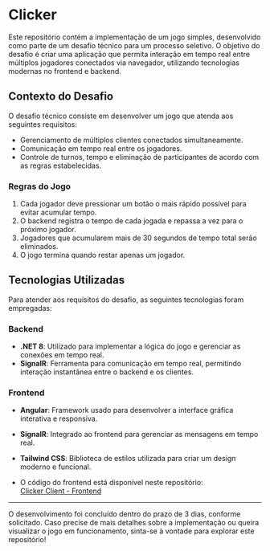 # Clicker
Este repositório contém a implementação de um jogo simples, desenvolvido como parte de um desafio técnico para um processo seletivo. O objetivo do desafio é criar uma aplicação que permita interação em tempo real entre múltiplos jogadores conectados via navegador, utilizando tecnologias modernas no frontend e backend.  

## Contexto do Desafio  

O desafio técnico consiste em desenvolver um jogo que atenda aos seguintes requisitos:  
- Gerenciamento de múltiplos clientes conectados simultaneamente.  
- Comunicação em tempo real entre os jogadores.  
- Controle de turnos, tempo e eliminação de participantes de acordo com as regras estabelecidas.  

### Regras do Jogo  
1. Cada jogador deve pressionar um botão o mais rápido possível para evitar acumular tempo.  
2. O backend registra o tempo de cada jogada e repassa a vez para o próximo jogador.  
3. Jogadores que acumularem mais de 30 segundos de tempo total serão eliminados.  
4. O jogo termina quando restar apenas um jogador.  

## Tecnologias Utilizadas  

Para atender aos requisitos do desafio, as seguintes tecnologias foram empregadas:  

### **Backend**  
- **.NET 8**: Utilizado para implementar a lógica do jogo e gerenciar as conexões em tempo real.  
- **SignalR**: Ferramenta para comunicação em tempo real, permitindo interação instantânea entre o backend e os clientes.  

### **Frontend**  
- **Angular**: Framework usado para desenvolver a interface gráfica interativa e responsiva.  
- **SignalR**: Integrado ao frontend para gerenciar as mensagens em tempo real.  
- **Tailwind CSS**: Biblioteca de estilos utilizada para criar um design moderno e funcional.
  
- O código do frontend está disponível neste repositório:  
[Clicker Client - Frontend](https://github.com/brantesdavi/clicker-client)  
 

---

O desenvolvimento foi concluído dentro do prazo de 3 dias, conforme solicitado. Caso precise de mais detalhes sobre a implementação ou queira visualizar o jogo em funcionamento, sinta-se à vontade para explorar este repositório!
